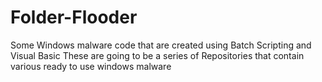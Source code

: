 # Folder-Flooder
Some Windows malware code that are created using Batch Scripting and Visual Basic These are going to be a series of Repositories that contain various ready to use windows malware
